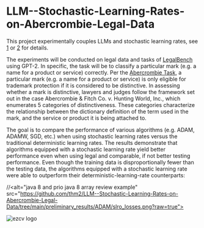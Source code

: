 # LLM--Stochastic-Learning-Rates-on-Abercrombie-Legal-Data

This project experimentally couples LLMs and stochastic learning rates, see [1](https://arxiv.org/pdf/2110.10710.pdf) or [2](https://ieeexplore.ieee.org/abstract/document/9809984) for details.

The experiments will be conducted on legal data and tasks of [LegalBench](https://github.com/HazyResearch/legalbench) using GPT-2. In specific, the task will be to classify a particular mark (e.g. a name for a product or service) correctly. Per the [Abercrombie Task](https://github.com/HazyResearch/legalbench/tree/main/tasks/abercrombie), a particular mark (e.g. a name for a product or service) is only eligible for trademark protection if it is considered to be distinctive. In assessing whether a mark is distinctive, lawyers and judges follow the framework set out in the case Abercrombie & Fitch Co. v. Hunting World, Inc., which enumerates 5 categories of distinctiveness. These categories characterize the relationship between the dictionary definition of the term used in the mark, and the service or product it is being attached to.

The goal is to compare the performance of various algorithms (e.g. ADAM, ADAMW, SGD, etc.) when using stochastic learning rates versus the traditional deterministic learning rates. The results demonstrate that algorithms equipped with a stochastic learning rate yield better performance even when using legal and comparable, if not better testing performance. Even though the training data is disproportionally fewer than the testing data, the algorithms equipped with a stochastic learning rate were able to outperform their deterministic-learning-rate counterparts:


//<alt="java 8 and prio java 8  array review example" src="https://github.com/thm2/LLM--Stochastic-Learning-Rates-on-Abercrombie-Legal-Data/tree/main/preliminary_results/ADAM/slro_losses.png?raw=true">

![ezcv logo](https://raw.githubusercontent.com//thm2/LLM--Stochastic-Learning-Rates-on-Abercrombie-Legal-Data/master/.github/logo.png)





